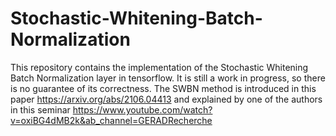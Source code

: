 # Stochastic-Whitening-Batch-Normalization
This repository contains the implementation of the Stochastic Whitening Batch Normalization layer in tensorflow. It is still a work in progress, so there is no guarantee of its correctness.
The SWBN method is introduced in this paper https://arxiv.org/abs/2106.04413 and explained by one of the authors in this seminar https://www.youtube.com/watch?v=oxiBG4dMB2k&ab_channel=GERADRecherche
